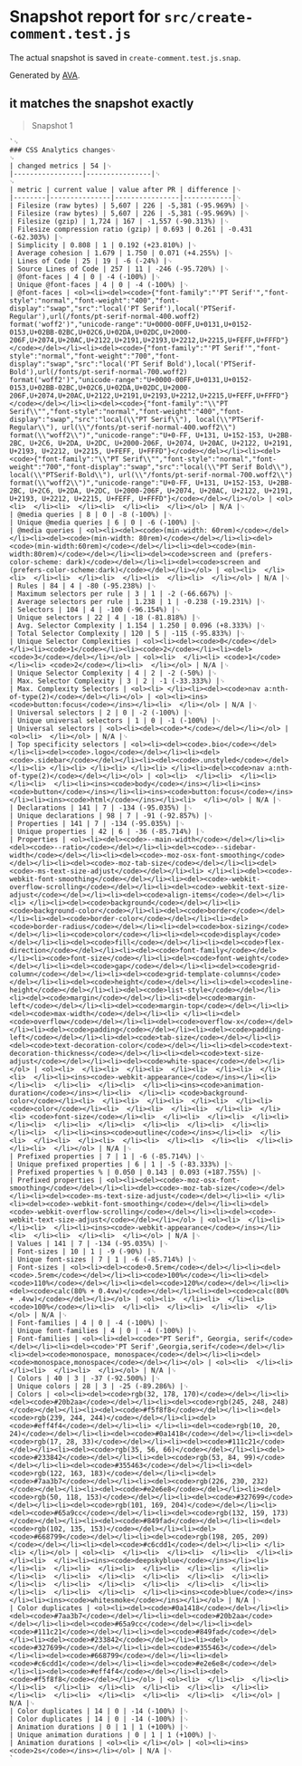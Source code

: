 # Snapshot report for `src/create-comment.test.js`

The actual snapshot is saved in `create-comment.test.js.snap`.

Generated by [AVA](https://avajs.dev).

## it matches the snapshot exactly

> Snapshot 1

    `␊
    ### CSS Analytics changes␊
    ␊
    | changed metrics | 54 |␊
    |-----------------|----------------|␊
    ␊
    | metric | current value | value after PR | difference |␊
    |--------|---------------|----------------|------------|␊
    | Filesize (raw bytes) | 5,607 | 226 | -5,381 (-95.969%) |␊
    | Filesize (raw bytes) | 5,607 | 226 | -5,381 (-95.969%) |␊
    | Filesize (gzip) | 1,724 | 167 | -1,557 (-90.313%) |␊
    | Filesize compression ratio (gzip) | 0.693 | 0.261 | -0.431 (-62.303%) |␊
    | Simplicity | 0.808 | 1 | 0.192 (+23.810%) |␊
    | Average cohesion | 1.679 | 1.750 | 0.071 (+4.255%) |␊
    | Lines of Code | 25 | 19 | -6 (-24%) |␊
    | Source Lines of Code | 257 | 11 | -246 (-95.720%) |␊
    | @font-faces | 4 | 0 | -4 (-100%) |␊
    | Unique @font-faces | 4 | 0 | -4 (-100%) |␊
    | @font-faces | <ol><li><del><code>{"font-family":"'PT Serif'","font-style":"normal","font-weight":"400","font-display":"swap","src":"local('PT Serif'),local('PTSerif-Regular'),url(/fonts/pt-serif-normal-400.woff2) format('woff2')","unicode-range":"U+0000-00FF,U+0131,U+0152-0153,U+02BB-02BC,U+02C6,U+02DA,U+02DC,U+2000-206F,U+2074,U+20AC,U+2122,U+2191,U+2193,U+2212,U+2215,U+FEFF,U+FFFD"}</code></del></li><li><del><code>{"font-family":"'PT Serif'","font-style":"normal","font-weight":"700","font-display":"swap","src":"local('PT Serif Bold'),local('PTSerif-Bold'),url(/fonts/pt-serif-normal-700.woff2) format('woff2')","unicode-range":"U+0000-00FF,U+0131,U+0152-0153,U+02BB-02BC,U+02C6,U+02DA,U+02DC,U+2000-206F,U+2074,U+20AC,U+2122,U+2191,U+2193,U+2212,U+2215,U+FEFF,U+FFFD"}</code></del></li><li><del><code>{"font-family":"\\"PT Serif\\"","font-style":"normal","font-weight":"400","font-display":"swap","src":"local(\\"PT Serif\\"), local(\\"PTSerif-Regular\\"), url(\\"/fonts/pt-serif-normal-400.woff2\\") format(\\"woff2\\")","unicode-range":"U+0-FF, U+131, U+152-153, U+2BB-2BC, U+2C6, U+2DA, U+2DC, U+2000-206F, U+2074, U+20AC, U+2122, U+2191, U+2193, U+2212, U+2215, U+FEFF, U+FFFD"}</code></del></li><li><del><code>{"font-family":"\\"PT Serif\\"","font-style":"normal","font-weight":"700","font-display":"swap","src":"local(\\"PT Serif Bold\\"), local(\\"PTSerif-Bold\\"), url(\\"/fonts/pt-serif-normal-700.woff2\\") format(\\"woff2\\")","unicode-range":"U+0-FF, U+131, U+152-153, U+2BB-2BC, U+2C6, U+2DA, U+2DC, U+2000-206F, U+2074, U+20AC, U+2122, U+2191, U+2193, U+2212, U+2215, U+FEFF, U+FFFD"}</code></del></li></ol> | <ol><li>  </li><li>  </li><li>  </li><li>  </li></ol> | N/A |␊
    | @media queries | 8 | 0 | -8 (-100%) |␊
    | Unique @media queries | 6 | 0 | -6 (-100%) |␊
    | @media queries | <ol><li><del><code>(min-width: 60rem)</code></del></li><li><del><code>(min-width: 80rem)</code></del></li><li><del><code>(min-width:60rem)</code></del></li><li><del><code>(min-width:80rem)</code></del></li><li><del><code>screen and (prefers-color-scheme: dark)</code></del></li><li><del><code>screen and (prefers-color-scheme:dark)</code></del></li></ol> | <ol><li>  </li><li>  </li><li>  </li><li>  </li><li>  </li><li>  </li></ol> | N/A |␊
    | Rules | 84 | 4 | -80 (-95.238%) |␊
    | Maximum selectors per rule | 3 | 1 | -2 (-66.667%) |␊
    | Average selectors per rule | 1.238 | 1 | -0.238 (-19.231%) |␊
    | Selectors | 104 | 4 | -100 (-96.154%) |␊
    | Unique selectors | 22 | 4 | -18 (-81.818%) |␊
    | Avg. Selector Complexity | 1.154 | 1.250 | 0.096 (+8.333%) |␊
    | Total Selector Complexity | 120 | 5 | -115 (-95.833%) |␊
    | Unique Selector Complexities | <ol><li><del><code>0</code></del></li><li><code>1</code></li><li><code>2</code></li><li><del><code>3</code></del></li></ol> | <ol><li>  </li><li> <code>1</code></li><li> <code>2</code></li><li>  </li></ol> | N/A |␊
    | Unique Selector Complexity | 4 | 2 | -2 (-50%) |␊
    | Max. Selector Complexity | 3 | 2 | -1 (-33.333%) |␊
    | Max. Complexity Selectors | <ol><li> </li><li><del><code>nav a:nth-of-type(2)</code></del></li></ol> | <ol><li><ins><code>button:focus</code></ins></li><li>  </li></ol> | N/A |␊
    | Universal selectors | 2 | 0 | -2 (-100%) |␊
    | Unique universal selectors | 1 | 0 | -1 (-100%) |␊
    | Universal selectors | <ol><li><del><code>*</code></del></li></ol> | <ol><li>  </li></ol> | N/A |␊
    | Top specificity selectors | <ol><li><del><code>.bio</code></del></li><li><del><code>.logo</code></del></li><li><del><code>.sidebar</code></del></li><li><del><code>.unstyled</code></del></li><li> </li><li> </li><li> </li><li> </li><li><del><code>nav a:nth-of-type(2)</code></del></li></ol> | <ol><li>  </li><li>  </li><li>  </li><li>  </li><li><ins><code>body</code></ins></li><li><ins><code>button</code></ins></li><li><ins><code>button:focus</code></ins></li><li><ins><code>html</code></ins></li><li>  </li></ol> | N/A |␊
    | Declarations | 141 | 7 | -134 (-95.035%) |␊
    | Unique declarations | 98 | 7 | -91 (-92.857%) |␊
    | Properties | 141 | 7 | -134 (-95.035%) |␊
    | Unique properties | 42 | 6 | -36 (-85.714%) |␊
    | Properties | <ol><li><del><code>--main-width</code></del></li><li><del><code>--ratio</code></del></li><li><del><code>--sidebar-width</code></del></li><li><del><code>-moz-osx-font-smoothing</code></del></li><li><del><code>-moz-tab-size</code></del></li><li><del><code>-ms-text-size-adjust</code></del></li><li> </li><li><del><code>-webkit-font-smoothing</code></del></li><li><del><code>-webkit-overflow-scrolling</code></del></li><li><del><code>-webkit-text-size-adjust</code></del></li><li><del><code>align-items</code></del></li><li> </li><li><del><code>background</code></del></li><li><code>background-color</code></li><li><del><code>border</code></del></li><li><del><code>border-color</code></del></li><li><del><code>border-radius</code></del></li><li><del><code>box-sizing</code></del></li><li><code>color</code></li><li><del><code>display</code></del></li><li><del><code>fill</code></del></li><li><del><code>flex-direction</code></del></li><li><del><code>font-family</code></del></li><li><code>font-size</code></li><li><del><code>font-weight</code></del></li><li><del><code>gap</code></del></li><li><del><code>grid-column</code></del></li><li><del><code>grid-template-columns</code></del></li><li><del><code>height</code></del></li><li><del><code>line-height</code></del></li><li><del><code>list-style</code></del></li><li><del><code>margin</code></del></li><li><del><code>margin-left</code></del></li><li><del><code>margin-top</code></del></li><li><del><code>max-width</code></del></li><li> </li><li><del><code>overflow</code></del></li><li><del><code>overflow-x</code></del></li><li><del><code>padding</code></del></li><li><del><code>padding-left</code></del></li><li><del><code>tab-size</code></del></li><li><del><code>text-decoration-color</code></del></li><li><del><code>text-decoration-thickness</code></del></li><li><del><code>text-size-adjust</code></del></li><li><del><code>white-space</code></del></li></ol> | <ol><li>  </li><li>  </li><li>  </li><li>  </li><li>  </li><li>  </li><li><ins><code>-webkit-appearance</code></ins></li><li>  </li><li>  </li><li>  </li><li>  </li><li><ins><code>animation-duration</code></ins></li><li>  </li><li> <code>background-color</code></li><li>  </li><li>  </li><li>  </li><li>  </li><li> <code>color</code></li><li>  </li><li>  </li><li>  </li><li>  </li><li> <code>font-size</code></li><li>  </li><li>  </li><li>  </li><li>  </li><li>  </li><li>  </li><li>  </li><li>  </li><li>  </li><li>  </li><li>  </li><li><ins><code>outline</code></ins></li><li>  </li><li>  </li><li>  </li><li>  </li><li>  </li><li>  </li><li>  </li><li>  </li><li>  </li></ol> | N/A |␊
    | Prefixed properties | 7 | 1 | -6 (-85.714%) |␊
    | Unique prefixed properties | 6 | 1 | -5 (-83.333%) |␊
    | Prefixed properties % | 0.050 | 0.143 | 0.093 (+187.755%) |␊
    | Prefixed properties | <ol><li><del><code>-moz-osx-font-smoothing</code></del></li><li><del><code>-moz-tab-size</code></del></li><li><del><code>-ms-text-size-adjust</code></del></li><li> </li><li><del><code>-webkit-font-smoothing</code></del></li><li><del><code>-webkit-overflow-scrolling</code></del></li><li><del><code>-webkit-text-size-adjust</code></del></li></ol> | <ol><li>  </li><li>  </li><li>  </li><li><ins><code>-webkit-appearance</code></ins></li><li>  </li><li>  </li><li>  </li></ol> | N/A |␊
    | Values | 141 | 7 | -134 (-95.035%) |␊
    | Font-sizes | 10 | 1 | -9 (-90%) |␊
    | Unique font-sizes | 7 | 1 | -6 (-85.714%) |␊
    | Font-sizes | <ol><li><del><code>0.5rem</code></del></li><li><del><code>.5rem</code></del></li><li><code>100%</code></li><li><del><code>110%</code></del></li><li><del><code>120%</code></del></li><li><del><code>calc(80% + 0.4vw)</code></del></li><li><del><code>calc(80% + .4vw)</code></del></li></ol> | <ol><li>  </li><li>  </li><li> <code>100%</code></li><li>  </li><li>  </li><li>  </li><li>  </li></ol> | N/A |␊
    | Font-families | 4 | 0 | -4 (-100%) |␊
    | Unique font-families | 4 | 0 | -4 (-100%) |␊
    | Font-families | <ol><li><del><code>"PT Serif", Georgia, serif</code></del></li><li><del><code>'PT Serif',Georgia,serif</code></del></li><li><del><code>monospace, monospace</code></del></li><li><del><code>monospace,monospace</code></del></li></ol> | <ol><li>  </li><li>  </li><li>  </li><li>  </li></ol> | N/A |␊
    | Colors | 40 | 3 | -37 (-92.500%) |␊
    | Unique colors | 28 | 3 | -25 (-89.286%) |␊
    | Colors | <ol><li><del><code>rgb(32, 178, 170)</code></del></li><li><del><code>#20b2aa</code></del></li><li><del><code>rgb(245, 248, 248)</code></del></li><li><del><code>#f5f8f8</code></del></li><li><del><code>rgb(239, 244, 244)</code></del></li><li><del><code>#eff4f4</code></del></li><li> </li><li><del><code>rgb(10, 20, 24)</code></del></li><li><del><code>#0a1418</code></del></li><li><del><code>rgb(17, 28, 33)</code></del></li><li><del><code>#111c21</code></del></li><li><del><code>rgb(35, 56, 66)</code></del></li><li><del><code>#233842</code></del></li><li><del><code>rgb(53, 84, 99)</code></del></li><li><del><code>#355463</code></del></li><li><del><code>rgb(122, 163, 183)</code></del></li><li><del><code>#7aa3b7</code></del></li><li><del><code>rgb(226, 230, 232)</code></del></li><li><del><code>#e2e6e8</code></del></li><li><del><code>rgb(50, 118, 153)</code></del></li><li><del><code>#327699</code></del></li><li><del><code>rgb(101, 169, 204)</code></del></li><li><del><code>#65a9cc</code></del></li><li><del><code>rgb(132, 159, 173)</code></del></li><li><del><code>#849fad</code></del></li><li><del><code>rgb(102, 135, 153)</code></del></li><li><del><code>#668799</code></del></li><li><del><code>rgb(198, 205, 209)</code></del></li><li><del><code>#c6cdd1</code></del></li><li> </li><li> </li></ol> | <ol><li>  </li><li>  </li><li>  </li><li>  </li><li>  </li><li>  </li><li><ins><code>deepskyblue</code></ins></li><li>  </li><li>  </li><li>  </li><li>  </li><li>  </li><li>  </li><li>  </li><li>  </li><li>  </li><li>  </li><li>  </li><li>  </li><li>  </li><li>  </li><li>  </li><li>  </li><li>  </li><li>  </li><li>  </li><li>  </li><li>  </li><li>  </li><li><ins><code>blue</code></ins></li><li><ins><code>whitesmoke</code></ins></li></ol> | N/A |␊
    | Color duplicates | <ol><li><del><code>#0a1418</code></del></li><li><del><code>#7aa3b7</code></del></li><li><del><code>#20b2aa</code></del></li><li><del><code>#65a9cc</code></del></li><li><del><code>#111c21</code></del></li><li><del><code>#849fad</code></del></li><li><del><code>#233842</code></del></li><li><del><code>#327699</code></del></li><li><del><code>#355463</code></del></li><li><del><code>#668799</code></del></li><li><del><code>#c6cdd1</code></del></li><li><del><code>#e2e6e8</code></del></li><li><del><code>#eff4f4</code></del></li><li><del><code>#f5f8f8</code></del></li></ol> | <ol><li>  </li><li>  </li><li>  </li><li>  </li><li>  </li><li>  </li><li>  </li><li>  </li><li>  </li><li>  </li><li>  </li><li>  </li><li>  </li><li>  </li></ol> | N/A |␊
    | Color duplicates | 14 | 0 | -14 (-100%) |␊
    | Color duplicates | 14 | 0 | -14 (-100%) |␊
    | Animation durations | 0 | 1 | 1 (+100%) |␊
    | Unique animation durations | 0 | 1 | 1 (+100%) |␊
    | Animation durations | <ol><li> </li></ol> | <ol><li><ins><code>2s</code></ins></li></ol> | N/A |␊
    `
